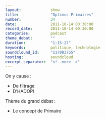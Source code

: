 ```yaml
---
layout:             show
title:              "Optimus Primaires"
number:             34
date:               2011-10-14 00:30:00
record_date:        2011-10-14 00:30:00
categories:         podcast
theme_debat:        ""
duration:           "1:15:27"
keywords:           politique, technologie
soundclound_id:     "117083755"
hosting:            soundcloud
excerpt_separator:  "<!--more-->"
---
```



On y cause :

- De filtrage
- D’HADOPI

Thème du grand débat :

- Le concept de Primaire
